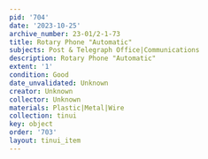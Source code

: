```yaml
---
pid: '704'
date: '2023-10-25'
archive_number: 23-01/2-1-73
title: Rotary Phone "Automatic"
subjects: Post & Telegraph Office|Communications
description: Rotary Phone "Automatic"
extent: '1'
condition: Good
date_unvalidated: Unknown
creator: Unknown
collector: Unknown
materials: Plastic|Metal|Wire
collection: tinui
key: object
order: '703'
layout: tinui_item
---
```

